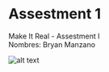 # Assestment 1
Make It Real - Assestment I  
Nombres: Bryan Manzano  

![alt text](http://url/to/img.png)
